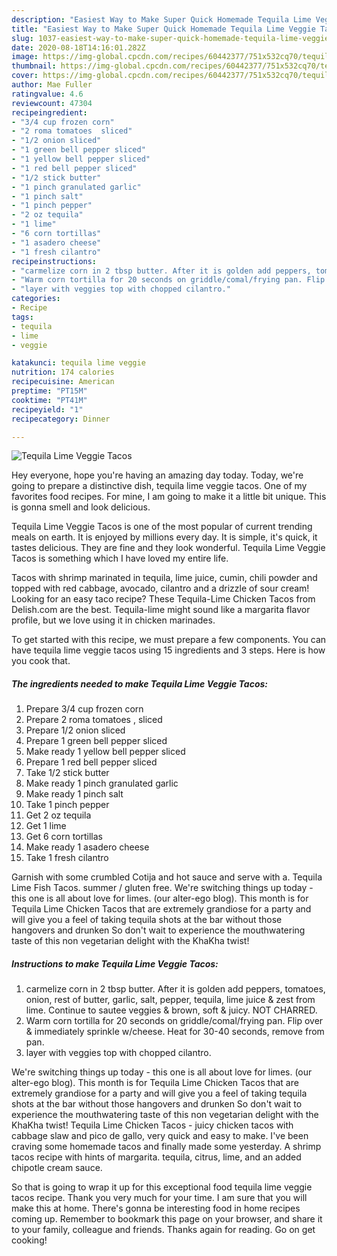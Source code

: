```yaml
---
description: "Easiest Way to Make Super Quick Homemade Tequila Lime Veggie Tacos"
title: "Easiest Way to Make Super Quick Homemade Tequila Lime Veggie Tacos"
slug: 1037-easiest-way-to-make-super-quick-homemade-tequila-lime-veggie-tacos
date: 2020-08-18T14:16:01.282Z
image: https://img-global.cpcdn.com/recipes/60442377/751x532cq70/tequila-lime-veggie-tacos-recipe-main-photo.jpg
thumbnail: https://img-global.cpcdn.com/recipes/60442377/751x532cq70/tequila-lime-veggie-tacos-recipe-main-photo.jpg
cover: https://img-global.cpcdn.com/recipes/60442377/751x532cq70/tequila-lime-veggie-tacos-recipe-main-photo.jpg
author: Mae Fuller
ratingvalue: 4.6
reviewcount: 47304
recipeingredient:
- "3/4 cup frozen corn"
- "2 roma tomatoes  sliced"
- "1/2 onion sliced"
- "1 green bell pepper sliced"
- "1 yellow bell pepper sliced"
- "1 red bell pepper sliced"
- "1/2 stick butter"
- "1 pinch granulated garlic"
- "1 pinch salt"
- "1 pinch pepper"
- "2 oz tequila"
- "1 lime"
- "6 corn tortillas"
- "1 asadero cheese"
- "1 fresh cilantro"
recipeinstructions:
- "carmelize corn in 2 tbsp butter. After it is golden add peppers, tomatoes, onion, rest of butter, garlic, salt, pepper, tequila, lime juice &amp; zest from lime. Continue to sautee veggies &amp; brown, soft &amp; juicy. NOT CHARRED."
- "Warm corn tortilla for 20 seconds on griddle/comal/frying pan. Flip over &amp; immediately sprinkle w/cheese. Heat for 30-40 seconds, remove from pan."
- "layer with veggies top with chopped cilantro."
categories:
- Recipe
tags:
- tequila
- lime
- veggie

katakunci: tequila lime veggie 
nutrition: 174 calories
recipecuisine: American
preptime: "PT15M"
cooktime: "PT41M"
recipeyield: "1"
recipecategory: Dinner

---
```



![Tequila Lime Veggie Tacos](https://img-global.cpcdn.com/recipes/60442377/751x532cq70/tequila-lime-veggie-tacos-recipe-main-photo.jpg)

Hey everyone, hope you're having an amazing day today. Today, we're going to prepare a distinctive dish, tequila lime veggie tacos. One of my favorites food recipes. For mine, I am going to make it a little bit unique. This is gonna smell and look delicious.

Tequila Lime Veggie Tacos is one of the most popular of current trending meals on earth. It is enjoyed by millions every day. It is simple, it's quick, it tastes delicious. They are fine and they look wonderful. Tequila Lime Veggie Tacos is something which I have loved my entire life.

Tacos with shrimp marinated in tequila, lime juice, cumin, chili powder and topped with red cabbage, avocado, cilantro and a drizzle of sour cream! Looking for an easy taco recipe? These Tequila-Lime Chicken Tacos from Delish.com are the best. Tequila-lime might sound like a margarita flavor profile, but we love using it in chicken marinades.


To get started with this recipe, we must prepare a few components. You can have tequila lime veggie tacos using 15 ingredients and 3 steps. Here is how you cook that.

<!--inarticleads1-->

##### The ingredients needed to make Tequila Lime Veggie Tacos:

1. Prepare 3/4 cup frozen corn
1. Prepare 2 roma tomatoes , sliced
1. Prepare 1/2 onion sliced
1. Prepare 1 green bell pepper sliced
1. Make ready 1 yellow bell pepper sliced
1. Prepare 1 red bell pepper sliced
1. Take 1/2 stick butter
1. Make ready 1 pinch granulated garlic
1. Make ready 1 pinch salt
1. Take 1 pinch pepper
1. Get 2 oz tequila
1. Get 1 lime
1. Get 6 corn tortillas
1. Make ready 1 asadero cheese
1. Take 1 fresh cilantro


Garnish with some crumbled Cotija and hot sauce and serve with a. Tequila Lime Fish Tacos. summer / gluten free. We&#39;re switching things up today - this one is all about love for limes. (our alter-ego blog). This month is for Tequila Lime Chicken Tacos that are extremely grandiose for a party and will give you a feel of taking tequila shots at the bar without those hangovers and drunken So don&#39;t wait to experience the mouthwatering taste of this non vegetarian delight with the KhaKha twist! 

<!--inarticleads2-->

##### Instructions to make Tequila Lime Veggie Tacos:

1. carmelize corn in 2 tbsp butter. After it is golden add peppers, tomatoes, onion, rest of butter, garlic, salt, pepper, tequila, lime juice &amp; zest from lime. Continue to sautee veggies &amp; brown, soft &amp; juicy. NOT CHARRED.
1. Warm corn tortilla for 20 seconds on griddle/comal/frying pan. Flip over &amp; immediately sprinkle w/cheese. Heat for 30-40 seconds, remove from pan.
1. layer with veggies top with chopped cilantro.


We&#39;re switching things up today - this one is all about love for limes. (our alter-ego blog). This month is for Tequila Lime Chicken Tacos that are extremely grandiose for a party and will give you a feel of taking tequila shots at the bar without those hangovers and drunken So don&#39;t wait to experience the mouthwatering taste of this non vegetarian delight with the KhaKha twist! Tequila Lime Chicken Tacos - juicy chicken tacos with cabbage slaw and pico de gallo, very quick and easy to make. I&#39;ve been craving some homemade tacos and finally made some yesterday. A shrimp tacos recipe with hints of margarita. tequila, citrus, lime, and an added chipotle cream sauce. 

So that is going to wrap it up for this exceptional food tequila lime veggie tacos recipe. Thank you very much for your time. I am sure that you will make this at home. There's gonna be interesting food in home recipes coming up. Remember to bookmark this page on your browser, and share it to your family, colleague and friends. Thanks again for reading. Go on get cooking!
